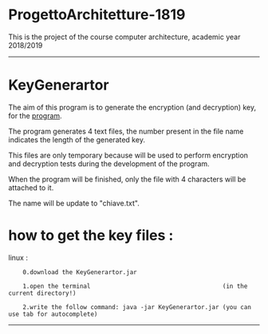 # ProgettoArchitetture-1819
This is the project of the course computer architecture, academic year 2018/2019

- - -

# KeyGenerartor
The aim of this program is to generate the encryption (and decryption) key, for the [program]().

The program generates 4 text files, the number present in the file name indicates the length of the generated key.

This files are only temporary because will be used to perform encryption and decryption
tests during the development of the program.

When the program will be finished, only the file with 4 characters will be attached to it.

The name will be update to "chiave.txt".

# how to get the key files :
linux :

        0.download the KeyGenerartor.jar
        
        1.open the terminal                                     (in the current directory!)
        
        2.write the follow command: java -jar KeyGenerartor.jar (you can use tab for autocomplete)
        

___
